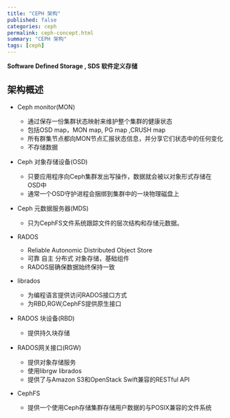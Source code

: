 ```yaml
---
title: "CEPH 架构"
published: false
categories: ceph
permalink: ceph-concept.html
summary: "CEPH 架构"
tags: [ceph]
---
```


**Software Defined Storage , SDS 软件定义存储**

## 架构概述

- Ceph monitor(MON)
  - 通过保存一份集群状态映射来维护整个集群的健康状态
  - 包括OSD map，MON map, PG map ,CRUSH map
  - 所有群集节点都向MON节点汇报状态信息，并分享它们状态中的任何变化
  - 不存储数据

- Ceph 对象存储设备(OSD)
  - 只要应用程序向Ceph集群发出写操作，数据就会被以对象形式存储在OSD中
  - 通常一个OSD守护进程会捆绑到集群中的一块物理磁盘上

- Ceph 元数据服务器(MDS)
  - 只为CephFS文件系统跟踪文件的层次结构和存储元数据。

- RADOS
  - Reliable Autonomic Distributed Object Store
  - 可靠 自主 分布式 对象存储，基础组件
  - RADOS层确保数据始终保持一致

- librados
  - 为编程语言提供访问RADOS接口方式
  - 为RBD,RGW,CephFS提供原生接口

- RADOS 块设备(RBD)
  - 提供持久块存储

- RADOS网关接口(RGW)
  - 提供对象存储服务
  - 使用librgw  librados
  - 提供了与Amazon S3和OpenStack Swift兼容的RESTful API

- CephFS
  - 提供一个使用Ceph存储集群存储用户数据的与POSIX兼容的文件系统

